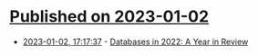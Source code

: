 # [Published on 2023-01-02](index.md)

* [2023-01-02, 17:17:37](https://news.ycombinator.com/item?id=34220524) - [Databases in 2022: A Year in Review](https://ottertune.com/blog/2022-databases-retrospective/)
